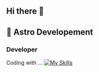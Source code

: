 ## Hi there 👋

## 🌠 Astro Developement 
### Developer

Coding with ...
[![My Skills](https://skillicons.dev/icons?i=js,python,apple,vscode)](https://skillicons.dev)
